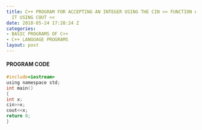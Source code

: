 ```yaml
---
title: C++ PROGRAM FOR ACCEPTING AN INTEGER USING THE CIN >> FUNCTION AND THE PRINTING
  IT USING COUT <<
date: 2018-05-24 17:28:24 Z
categories:
- BASIC PROGRAMS OF C++
- C++ LANGUAGE PROGRAMS
layout: post
---
```


#### PROGRAM CODE


```c
#include<iostream>
using namespace std;
int main()
{
int x;
cin>>x;
cout<<x;
return 0;
}
```
